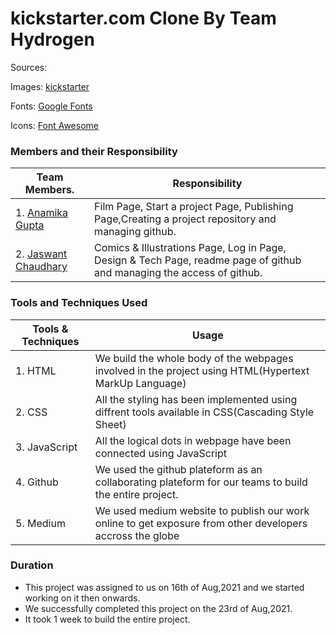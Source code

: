 # kickstarter.com Clone By Team Hydrogen

Sources:

Images: [kickstarter](https://www.kickstarter.com)

Fonts: [Google Fonts](https://fonts.google.com)

Icons: [Font Awesome](https://fontawesome.com/v5.15/icons?d=gallery&p=2)

### Members and their Responsibility

  |Team Members.                 | Responsibility                                                                                                          |
  -------------------------------|-------------------------------------------------------------------------------------------------------------------------
  |1. [Anamika Gupta](www.linkedin.com/in/anamika-gupta-3660791a0)              | Film Page, Start a project Page, Publishing Page,Creating a project repository and managing github.                     |
  |2. [Jaswant Chaudhary](www.linkedin.com/in/jaswant-chaudhary-651768194)          | Comics & Illustrations Page, Log in Page, Design & Tech Page, readme page of github and managing the access of github.  |
  
### Tools and Techniques Used

  |Tools & Techniques    | Usage                                                                                                    |
  -----------------------|----------------------------------------------------------------------------------------------------------
  |1. HTML               | We build the whole body of the webpages involved in the project using HTML(Hypertext MarkUp Language)    |
  |2. CSS                | All the styling has been implemented using diffrent tools available in CSS(Cascading Style Sheet)        |
  |3. JavaScript         | All the logical dots in webpage have been connected using JavaScript                                     |
  |4. Github             | We used the github plateform as an collaborating plateform for our teams to build the entire project.    |
  |5. Medium             | We used medium website to publish our work online to get exposure from other developers accross the globe|
  
### Duration 
  * This project was assigned to us on 16th of Aug,2021 and we started working on it then onwards.
  * We successfully completed this project on the 23rd of Aug,2021.
  * It took 1 week to build the entire project.

